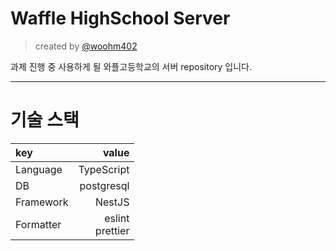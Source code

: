 # Waffle HighSchool Server

> created by [@woohm402](https://github.com/woohm402)

과제 진행 중 사용하게 될 와플고등학교의 서버 repository 입니다.

---

# 기술 스택

| key       |                value |
| :-------- | -------------------: |
| Language  |           TypeScript |
| DB        |           postgresql |
| Framework |               NestJS |
| Formatter | eslint <br> prettier |
